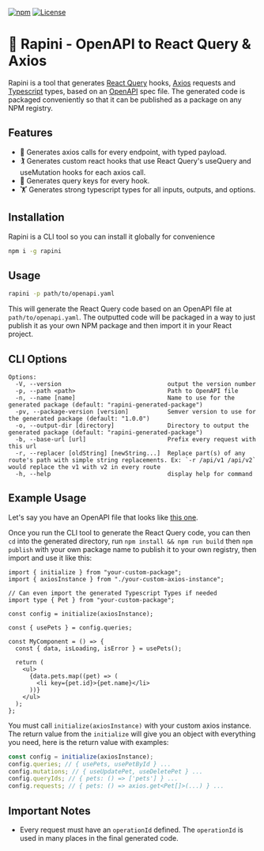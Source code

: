 [![npm](https://img.shields.io/npm/v/rapini.svg)](http://npm.im/rapini)
[![License](https://img.shields.io/github/license/rametta/rapini)](https://opensource.org/licenses/Apache-2.0)

# :leafy_green: Rapini - OpenAPI to React Query & Axios

Rapini is a tool that generates [React Query](https://react-query.tanstack.com/) hooks, [Axios](https://axios-http.com/) requests and [Typescript](https://www.typescriptlang.org/) types, based on an [OpenAPI](https://www.openapis.org/) spec file.
The generated code is packaged conveniently so that it can be published as a package on any NPM registry.

## Features

- :bicyclist: Generates axios calls for every endpoint, with typed payload.
- :golfing: Generates custom react hooks that use React Query's useQuery and useMutation hooks for each axios call.
- :rowboat: Generates query keys for every hook.
- :weight_lifting: Generates strong typescript types for all inputs, outputs, and options.

## Installation

Rapini is a CLI tool so you can install it globally for convenience

```sh
npm i -g rapini
```

## Usage

```sh
rapini -p path/to/openapi.yaml
```

This will generate the React Query code based on an OpenAPI file at `path/to/openapi.yaml`. The outputted code will be packaged in a way to just publish it as your own NPM package and then import it in your React project.

## CLI Options

```
Options:
  -V, --version                              output the version number
  -p, --path <path>                          Path to OpenAPI file
  -n, --name [name]                          Name to use for the generated package (default: "rapini-generated-package")
  -pv, --package-version [version]           Semver version to use for the generated package (default: "1.0.0")
  -o, --output-dir [directory]               Directory to output the generated package (default: "rapini-generated-package")
  -b, --base-url [url]                       Prefix every request with this url
  -r, --replacer [oldString] [newString...]  Replace part(s) of any route's path with simple string replacements. Ex: `-r /api/v1 /api/v2` would replace the v1 with v2 in every route
  -h, --help                                 display help for command
```

## Example Usage

Let's say you have an OpenAPI file that looks like [this one](./example-openapi.yaml).

Once you run the CLI tool to generate the React Query code, you can then `cd` into the generated directory, run `npm install && npm run build` then `npm publish` with your own package name to publish it to your own registry, then import and use it like this:

```tsx
import { initialize } from "your-custom-package";
import { axiosInstance } from "./your-custom-axios-instance";

// Can even import the generated Typescript Types if needed
import type { Pet } from "your-custom-package";

const config = initialize(axiosInstance);

const { usePets } = config.queries;

const MyComponent = () => {
  const { data, isLoading, isError } = usePets();

  return (
    <ul>
      {data.pets.map((pet) => (
        <li key={pet.id}>{pet.name}</li>
      ))}
    </ul>
  );
};
```

You must call `initialize(axiosInstance)` with your custom axios instance. The return value from the `initialize` will give you an object with everything you need, here is the return value with examples:

```ts
const config = initialize(axiosInstance);
config.queries; // { usePets, usePetById } ...
config.mutations; // { useUpdatePet, useDeletePet } ...
config.queryIds; // { pets: () => ['pets'] } ...
config.requests; // { pets: () => axios.get<Pet[]>(...) } ...
```

## Important Notes

- Every request must have an `operationId` defined. The `operationId` is used in many places in the final generated code.
